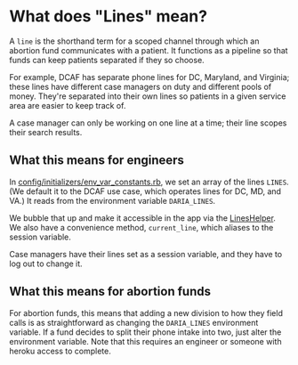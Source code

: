 # What does "Lines" mean?

A `line` is the shorthand term for a scoped channel through which an abortion fund
communicates with a patient. It functions as a pipeline so that funds can keep patients
separated if they so choose.

For example, DCAF has separate phone lines for DC, Maryland, and Virginia; these lines have
different case managers on duty and different pools of money. They're separated into their
own lines so patients in a given service area are easier to keep track of.

A case manager can only be working on one line at a time; their line scopes their search
results.

## What this means for engineers

In [config/initializers/env_var_constants.rb](../config/initializers/env_var_constants.rb),
we set an array of the lines `LINES`. (We default it to the DCAF use case, which operates
lines for DC, MD, and VA.) It reads from the environment variable `DARIA_LINES`.

We bubble that up and make it accessible in the app via the [LinesHelper](../app/helpers/lines_helper.rb).
We also have a convenience method, `current_line`, which aliases to the session variable.

Case managers have their lines set as a session variable, and they have to log out to
change it.

## What this means for abortion funds

For abortion funds, this means that adding a new division to how they field calls
is as straightforward as changing the `DARIA_LINES` environment variable. If a
fund decides to split their phone intake into two, just alter the environment variable.
Note that this requires an engineer or someone with heroku access to complete.
